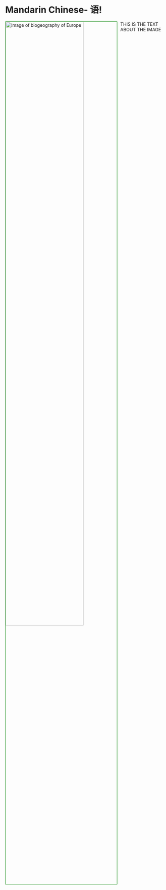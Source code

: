 <h1>Mandarin Chinese- 语!</h1>
<p>
<a
href="https://upload.wikimedia.org/wikipedia/commons/3/39/Europe_biogeography_countries.sv
g" title="View Image Source">
<img style="width:70%; border:1px solid green; float:left; margin: 0 10px 10px 0;"
src="https://i.ytimg.com/vi/EFVp2ZMFEH4/maxresdefault.jpg
" alt="image of biogeography of Europe"> </a>
THIS IS THE TEXT ABOUT THE IMAGE
</p>
<div class="clearLeft"></div>
